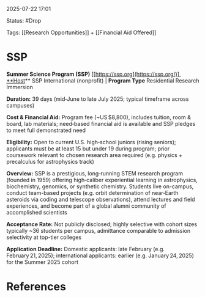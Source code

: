 2025-07-22 17:01

Status: #Drop

Tags: [[Research Opportunities]] + [[Financial Aid Offered]] 


# SSP

**Summer Science Program (SSP)** [[https://ssp.org](https://ssp.org/)] **Host** SSP International (nonprofit) | **Program Type** Residential Research Immersion

**Duration:** 39 days (mid‑June to late July 2025; typical timeframe across campuses)

**Cost & Financial Aid:** Program fee (~US $8,800), includes tuition, room & board, lab materials; need‑based financial aid is available and SSP pledges to meet full demonstrated need

**Eligibility:** Open to current U.S. high‑school juniors (rising seniors); applicants must be at least 15 but under 19 during program; prior coursework relevant to chosen research area required (e.g. physics + precalculus for astrophysics track)

**Overview:** SSP is a prestigious, long‑running STEM research program (founded in 1959) offering high‑caliber experiential learning in astrophysics, biochemistry, genomics, or synthetic chemistry. Students live on-campus, conduct team-based projects (e.g. orbit determination of near‑Earth asteroids via coding and telescope observations), attend lectures and field experiences, and become part of a global alumni community of accomplished scientists

**Acceptance Rate:** Not publicly disclosed; highly selective with cohort sizes typically ~36 students per campus, admittance comparable to admission selectivity at top-tier colleges

**Application Deadline:** Domestic applicants: late February (e.g. February 21, 2025); international applicants: earlier (e.g. January 24, 2025) for the Summer 2025 cohort



# References